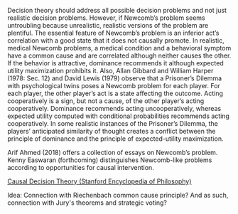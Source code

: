 Decision theory should address all possible decision problems and not just realistic decision problems. However, if Newcomb’s problem seems untroubling because unrealistic, realistic versions of the problem are plentiful. The essential feature of Newcomb’s problem is an inferior act’s correlation with a good state that it does not causally promote. In realistic, medical Newcomb problems, a medical condition and a behavioral symptom have a common cause and are correlated although neither causes the other. If the behavior is attractive, dominance recommends it although expected utility maximization prohibits it. Also, Allan Gibbard and William Harper (1978: Sec. 12) and David Lewis (1979) observe that a Prisoner’s Dilemma with psychological twins poses a Newcomb problem for each player. For each player, the other player’s act is a state affecting the outcome. Acting cooperatively is a sign, but not a cause, of the other player’s acting cooperatively. Dominance recommends acting uncooperatively, whereas expected utility computed with conditional probabilities recommends acting cooperatively. In some realistic instances of the Prisoner’s Dilemma, the players’ anticipated similarity of thought creates a conflict between the principle of dominance and the principle of expected-utility maximization.

Arif Ahmed (2018) offers a collection of essays on Newcomb’s problem. Kenny Easwaran (forthcoming) distinguishes Newcomb-like problems according to opportunities for causal intervention.

[Causal Decision Theory (Stanford Encyclopedia of Philosophy)](https://plato.stanford.edu/entries/decision-causal/)

Idea: Connection with Riechenbach common cause principle? And as such, connection with Jury's theorems and strategic voting?
